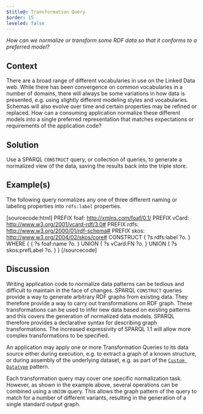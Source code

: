 ```yaml
---
$title@: Transformation Query
$order: 15
leveled: false
---
```


*How can we normalize or transform some RDF data so that it conforms to a preferred model?*

## Context

There are a broad range of different vocabularies in use on the Linked Data web. While there has been convergence on common vocabularies in a number of domains, there will always be some variations in how data is presented, e.g. using slightly different modeling styles and vocabularies. Schemas will also evolve over time and certain properties may be refined or replaced. How can a consuming application normalize these different models into a single preferred representation that matches expectations or requirements of the application code?

## Solution

Use a SPARQL `CONSTRUCT` query, or collection of queries, to generate a normalized view of the data, saving the results back into the triple store.

## Example(s)

The following query normalizes any one of three different naming or labeling properties into `rdfs:label` properties.

[sourcecode:html]
PREFIX foaf: <http://xmlns.com/foaf/0.1/>
PREFIX vCard: <http://www.w3.org/2001/vcard-rdf/3.0#>
PREFIX rdfs: <http://www.w3.org/2000/01/rdf-schema#>
PREFIX skos: <http://www.w3.org/2004/02/skos/core#>
CONSTRUCT {
  ?s rdfs:label ?o.
}
WHERE {
  { ?s foaf:name ?o. }
  UNION
  { ?s vCard:FN ?o. }
  UNION
  { ?s skos:prefLabel ?o. }
}
[/sourcecode]

## Discussion

Writing application code to normalize data patterns can be tedious and difficult to maintain in the face of changes. SPARQL `CONSTRUCT` queries provide a way to generate arbitrary RDF graphs from existing data. They therefore provide a way to carry out transformations on RDF graph. These transformations can be used to infer new data based on existing patterns and this covers the generation of normalized data models. SPARQL therefore provides a declarative syntax for describing graph transformations. The increased expressivity of SPARQL 1.1 will allow more complex transformations to be specified.

An application may apply one or more Transformation Queries to its data source either during execution, e.g. to extract a graph of a known structure, or during assembly of the underlying dataset, e.g. as part of the [`Custom Datatype`](../chapter-3/custom-datatype) pattern.

Each transformation query may cover one specific normalization task. However, as shown in the example above, several operations can be combined using a `UNION` query. This allows the graph pattern of the query to match for a number of different variants, resulting in the generation of a single standard output graph.
